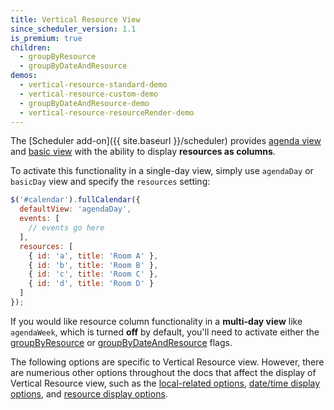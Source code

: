 ```yaml
---
title: Vertical Resource View
since_scheduler_version: 1.1
is_premium: true
children:
  - groupByResource
  - groupByDateAndResource
demos:
  - vertical-resource-standard-demo
  - vertical-resource-custom-demo
  - groupByDateAndResource-demo
  - vertical-resource-resourceRender-demo
---
```


The [Scheduler add-on]({{ site.baseurl }}/scheduler) provides [agenda view](agenda-view) and [basic view](basic-view) with the ability to display **resources as columns**.

To activate this functionality in a single-day view, simply use `agendaDay` or `basicDay` view and specify the `resources` setting:

```js
$('#calendar').fullCalendar({
  defaultView: 'agendaDay',
  events: [
    // events go here
  ],
  resources: [
    { id: 'a', title: 'Room A' },
    { id: 'b', title: 'Room B' },
    { id: 'c', title: 'Room C' },
    { id: 'd', title: 'Room D' }
  ]
});
```

If you would like resource column functionality in a **multi-day view** like `agendaWeek`, which is turned **off** by default, you'll need to activate either the [groupByResource](groupByResource) or [groupByDateAndResource](groupByDateAndResource) flags.

The following options are specific to Vertical Resource view. However, there are numerious other options throughout the docs that affect the display of Vertical Resource view, such as the [local-related options](localization), [date/time display options](date-display), and [resource display options](resource-display).
